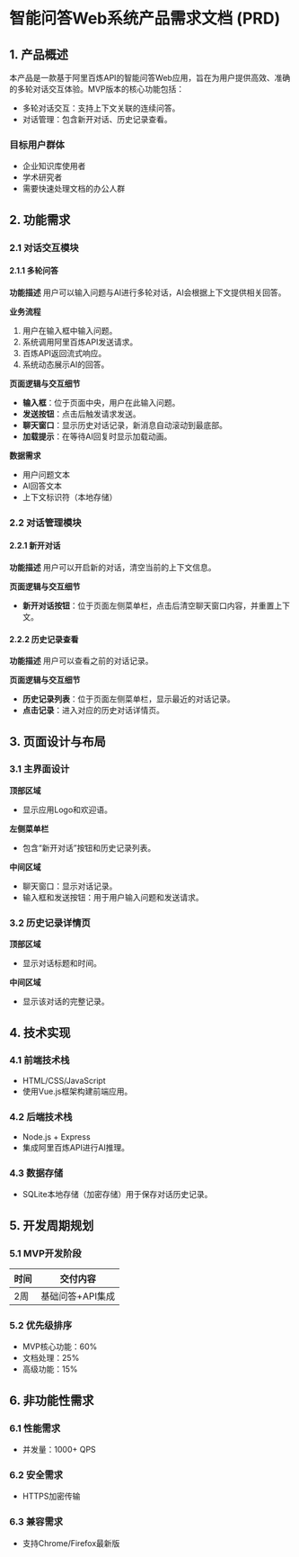 # 智能问答Web系统产品需求文档 (PRD)

## 1. 产品概述

本产品是一款基于阿里百炼API的智能问答Web应用，旨在为用户提供高效、准确的多轮对话交互体验。MVP版本的核心功能包括：
- 多轮对话交互：支持上下文关联的连续问答。
- 对话管理：包含新开对话、历史记录查看。

### 目标用户群体
- 企业知识库使用者
- 学术研究者
- 需要快速处理文档的办公人群

## 2. 功能需求

### 2.1 对话交互模块

#### 2.1.1 多轮问答
**功能描述**
用户可以输入问题与AI进行多轮对话，AI会根据上下文提供相关回答。

**业务流程**
1. 用户在输入框中输入问题。
2. 系统调用阿里百炼API发送请求。
3. 百炼API返回流式响应。
4. 系统动态展示AI的回答。

**页面逻辑与交互细节**
- **输入框**：位于页面中央，用户在此输入问题。
- **发送按钮**：点击后触发请求发送。
- **聊天窗口**：显示历史对话记录，新消息自动滚动到最底部。
- **加载提示**：在等待AI回复时显示加载动画。

**数据需求**
- 用户问题文本
- AI回答文本
- 上下文标识符（本地存储）

### 2.2 对话管理模块

#### 2.2.1 新开对话
**功能描述**
用户可以开启新的对话，清空当前的上下文信息。

**页面逻辑与交互细节**
- **新开对话按钮**：位于页面左侧菜单栏，点击后清空聊天窗口内容，并重置上下文。

#### 2.2.2 历史记录查看
**功能描述**
用户可以查看之前的对话记录。

**页面逻辑与交互细节**
- **历史记录列表**：位于页面左侧菜单栏，显示最近的对话记录。
- **点击记录**：进入对应的历史对话详情页。

## 3. 页面设计与布局

### 3.1 主界面设计

**顶部区域**
- 显示应用Logo和欢迎语。

**左侧菜单栏**
- 包含“新开对话”按钮和历史记录列表。

**中间区域**
- 聊天窗口：显示对话记录。
- 输入框和发送按钮：用于用户输入问题和发送请求。

### 3.2 历史记录详情页

**顶部区域**
- 显示对话标题和时间。

**中间区域**
- 显示该对话的完整记录。

## 4. 技术实现

### 4.1 前端技术栈
- HTML/CSS/JavaScript
- 使用Vue.js框架构建前端应用。

### 4.2 后端技术栈
- Node.js + Express
- 集成阿里百炼API进行AI推理。

### 4.3 数据存储
- SQLite本地存储（加密存储）用于保存对话历史记录。

## 5. 开发周期规划

### 5.1 MVP开发阶段
| 时间 | 交付内容 |
|------|----------|
| 2周 | 基础问答+API集成 |

### 5.2 优先级排序
- MVP核心功能：60%
- 文档处理：25%
- 高级功能：15%

## 6. 非功能性需求

### 6.1 性能需求
- 并发量：1000+ QPS

### 6.2 安全需求
- HTTPS加密传输

### 6.3 兼容需求
- 支持Chrome/Firefox最新版